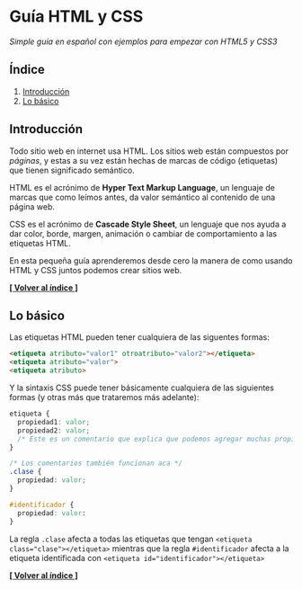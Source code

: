 # Guía HTML y CSS

*Simple guía en español con ejemplos para empezar con HTML5 y CSS3*

## <a name='INDEX'>Índice</a>

  1. [Introducción](#introduccion)
  2. [Lo básico](#lo-basico)

## <a name='introduccion'>Introducción</a>

Todo sitio web en internet usa HTML. Los sitios web están compuestos por *páginas*, y estas a su vez están hechas de marcas de código (etiquetas) que tienen significado semántico.

HTML es el acrónimo de **Hyper Text Markup Language**, un lenguaje de marcas que como leímos antes, da valor semántico al contenido de una página web.

CSS es el acrónimo de **Cascade Style Sheet**, un lenguaje que nos ayuda a dar color, borde, margen, animación o cambiar de comportamiento a las etiquetas HTML.

En esta pequeña guía aprenderemos desde cero la manera de como usando HTML y CSS juntos podemos crear sitios web.

**[[ Volver al índice ]](#INDEX)**

## <a name='lo-basico'>Lo básico</a>

Las etiquetas HTML pueden tener cualquiera de las siguentes formas:

```html
<etiqueta atributo="valor1" otroatributo="valor2"></etiqueta>
<etiqueta atributo="valor">
<etiqueta atributo>
```

Y la sintaxis CSS puede tener básicamente cualquiera de las siguientes formas (y otras más que trataremos más adelante):

```css
etiqueta {
  propiedad1: valor;
  propiedad2: valor;
  /* Este es un comentario que explica que podemos agregar muchas propiedades más */
}

/* Los comentarios también funcionan aca */
.clase {
  propiedad: valor;
}

#identificador {
  propiedad: valor:
}
```

La regla <code>.clase</code> afecta a todas las etiquetas que tengan ```<etiqueta class="clase"></etiqueta>``` mientras que la regla <code>#identificador</code> afecta a la etiqueta identificada con ```<etiqueta id="identificador"></etiqueta>```

**[[ Volver al índice ]](#INDEX)**